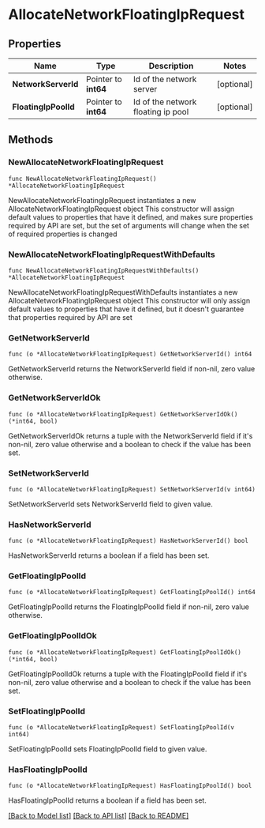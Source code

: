 # AllocateNetworkFloatingIpRequest

## Properties

Name | Type | Description | Notes
------------ | ------------- | ------------- | -------------
**NetworkServerId** | Pointer to **int64** | Id of the network server | [optional] 
**FloatingIpPoolId** | Pointer to **int64** | Id of the network floating ip pool | [optional] 

## Methods

### NewAllocateNetworkFloatingIpRequest

`func NewAllocateNetworkFloatingIpRequest() *AllocateNetworkFloatingIpRequest`

NewAllocateNetworkFloatingIpRequest instantiates a new AllocateNetworkFloatingIpRequest object
This constructor will assign default values to properties that have it defined,
and makes sure properties required by API are set, but the set of arguments
will change when the set of required properties is changed

### NewAllocateNetworkFloatingIpRequestWithDefaults

`func NewAllocateNetworkFloatingIpRequestWithDefaults() *AllocateNetworkFloatingIpRequest`

NewAllocateNetworkFloatingIpRequestWithDefaults instantiates a new AllocateNetworkFloatingIpRequest object
This constructor will only assign default values to properties that have it defined,
but it doesn't guarantee that properties required by API are set

### GetNetworkServerId

`func (o *AllocateNetworkFloatingIpRequest) GetNetworkServerId() int64`

GetNetworkServerId returns the NetworkServerId field if non-nil, zero value otherwise.

### GetNetworkServerIdOk

`func (o *AllocateNetworkFloatingIpRequest) GetNetworkServerIdOk() (*int64, bool)`

GetNetworkServerIdOk returns a tuple with the NetworkServerId field if it's non-nil, zero value otherwise
and a boolean to check if the value has been set.

### SetNetworkServerId

`func (o *AllocateNetworkFloatingIpRequest) SetNetworkServerId(v int64)`

SetNetworkServerId sets NetworkServerId field to given value.

### HasNetworkServerId

`func (o *AllocateNetworkFloatingIpRequest) HasNetworkServerId() bool`

HasNetworkServerId returns a boolean if a field has been set.

### GetFloatingIpPoolId

`func (o *AllocateNetworkFloatingIpRequest) GetFloatingIpPoolId() int64`

GetFloatingIpPoolId returns the FloatingIpPoolId field if non-nil, zero value otherwise.

### GetFloatingIpPoolIdOk

`func (o *AllocateNetworkFloatingIpRequest) GetFloatingIpPoolIdOk() (*int64, bool)`

GetFloatingIpPoolIdOk returns a tuple with the FloatingIpPoolId field if it's non-nil, zero value otherwise
and a boolean to check if the value has been set.

### SetFloatingIpPoolId

`func (o *AllocateNetworkFloatingIpRequest) SetFloatingIpPoolId(v int64)`

SetFloatingIpPoolId sets FloatingIpPoolId field to given value.

### HasFloatingIpPoolId

`func (o *AllocateNetworkFloatingIpRequest) HasFloatingIpPoolId() bool`

HasFloatingIpPoolId returns a boolean if a field has been set.


[[Back to Model list]](../README.md#documentation-for-models) [[Back to API list]](../README.md#documentation-for-api-endpoints) [[Back to README]](../README.md)


